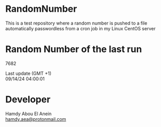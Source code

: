 # RandomNumber    
This is a test repository where a random number is pushed to a file automatically passwordless from a cron job in my Linux CentOS server    
# Random Number of the last run   
7682
      
Last update (GMT +1)    
09/14/24 04:00:01
# Developer    
Hamdy Abou El Anein   
hamdy.aea@protonmail.com
